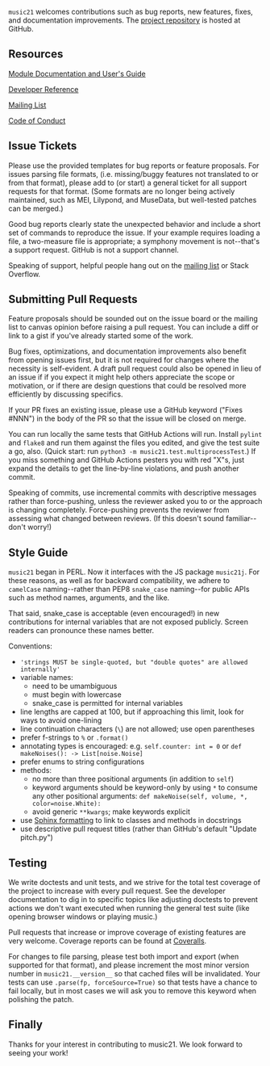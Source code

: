 `music21` welcomes contributions such as bug reports, new features, fixes, and
documentation improvements. The
[project repository](http://www.github.com/cuthbertLab/music21) is hosted at GitHub.


## Resources ##

[Module Documentation and User's Guide](http://web.mit.edu/music21/doc/index.html)

[Developer Reference](http://web.mit.edu/music21/doc/developerReference/index.html)

[Mailing List](https://groups.google.com/forum/#!forum/music21list)

[Code of Conduct](README.md)


## Issue Tickets ##

Please use the provided templates for bug reports or feature proposals. For issues
parsing file formats, (i.e. missing/buggy features not translated to or from that
format), please add to (or start) a general ticket for all support requests for that format.
(Some formats are no longer being actively maintained, such as MEI, Lilypond, and MuseData,
but well-tested patches can be merged.)

Good bug reports clearly state the unexpected behavior and include a short set of
commands to reproduce the issue. If your example requires loading a file, a two-measure
file is appropriate; a symphony movement is not--that's a support request. GitHub
is not a support channel.

Speaking of support, helpful people hang out on the
[mailing list](https://groups.google.com/forum/#!forum/music21list)
or Stack Overflow.


## Submitting Pull Requests ##

Feature proposals should be sounded out on the issue board or the mailing
list to canvas opinion before raising a pull request. You can include a diff
or link to a gist if you've already started some of the work.

Bug fixes, optimizations, and documentation improvements also benefit from
opening issues first, but it is not required for changes where the necessity is
self-evident. A draft pull request could also be opened in lieu of an issue if
if you expect it might help others appreciate the scope or motivation, or if
there are design questions that could be resolved more efficiently by discussing
specifics.

If your PR fixes an existing issue, please use a GitHub keyword ("Fixes #NNN")
in the body of the PR so that the issue will be closed on merge.

You can run locally the same tests that GitHub Actions will run. Install `pylint`
and `flake8` and run them against the files you edited, and give the test suite a go,
also. (Quick start: run `python3 -m music21.test.multiprocessTest`.)
If you miss something and GitHub Actions pesters you with red "X"s, just
expand the details to get the line-by-line violations, and push another commit.

Speaking of commits, use incremental commits with descriptive messages rather
than force-pushing, unless the reviewer asked you to or the approach is changing
completely. Force-pushing prevents the reviewer from assessing what changed between
reviews. (If this doesn't sound familiar--don't worry!)


## Style Guide ##

`music21` began in PERL. Now it interfaces with the JS package `music21j`.
For these reasons, as well as for backward compatibility, we adhere to `camelCase`
naming--rather than PEP8 `snake_case` naming--for public APIs such as method names,
arguments, and the like.

That said, snake_case is acceptable (even encouraged!) in new contributions
for internal variables that are not exposed publicly. Screen readers can
pronounce these names better.

Conventions:

  - `'strings MUST be single-quoted, but "double quotes" are allowed internally'`
  - variable names:
    - need to be umambiguous
    - must begin with lowercase
    - snake_case is permitted for internal variables
  - line lengths are capped at 100, but if approaching this limit, look for ways to avoid one-lining
  - line continuation characters (`\`) are not allowed; use open parentheses
  - prefer f-strings to `%` or `.format()`
  - annotating types is encouraged: e.g. `self.counter: int = 0` or `def makeNoises(): -> List[noise.Noise]`
  - prefer enums to string configurations
  - methods:
    - no more than three positional arguments (in addition to `self`)
    - keyword arguments should be keyword-only by using `*`
      to consume any other positional arguments: `def makeNoise(self, volume, *, color=noise.White):`
    - avoid generic `**kwargs`; make keywords explicit
  - use [Sphinx formatting](http://web.mit.edu/music21/doc/developerReference/documenting.html#documenting-modules-and-classes)
      to link to classes and methods in docstrings
  - use descriptive pull request titles (rather than GitHub's default "Update pitch.py")


## Testing ##

We write doctests and unit tests, and we strive for the total
test coverage of the project to increase with every pull request. See the developer
documentation to dig in to specific topics like adjusting doctests to prevent
actions we don't want executed when running the general test suite (like opening
browser windows or playing music.)

Pull requests that increase or improve coverage of existing features are very welcome.
Coverage reports can be found at [Coveralls](https://coveralls.io/github/cuthbertLab/music21).

For changes to file parsing, please test both import and export (when supported for
that format), and please increment the most minor version number in `music21.__version__`
so that cached files will be invalidated. Your tests can use `.parse(fp, forceSource=True)`
so that tests have a chance to fail locally, but in most cases we will ask you to 
remove this keyword when polishing the patch.


## Finally ##

Thanks for your interest in contributing to music21. We look forward to seeing your work!
